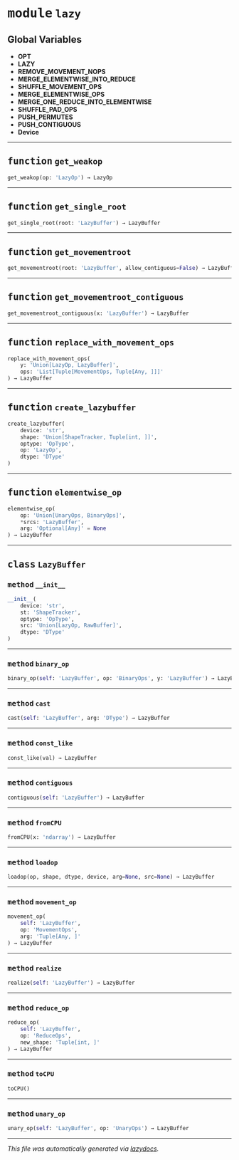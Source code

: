 <!-- markdownlint-disable -->

# <kbd>module</kbd> `lazy`




**Global Variables**
---------------
- **OPT**
- **LAZY**
- **REMOVE_MOVEMENT_NOPS**
- **MERGE_ELEMENTWISE_INTO_REDUCE**
- **SHUFFLE_MOVEMENT_OPS**
- **MERGE_ELEMENTWISE_OPS**
- **MERGE_ONE_REDUCE_INTO_ELEMENTWISE**
- **SHUFFLE_PAD_OPS**
- **PUSH_PERMUTES**
- **PUSH_CONTIGUOUS**
- **Device**

---

## <kbd>function</kbd> `get_weakop`

```python
get_weakop(op: 'LazyOp') → LazyOp
```






---

## <kbd>function</kbd> `get_single_root`

```python
get_single_root(root: 'LazyBuffer') → LazyBuffer
```






---

## <kbd>function</kbd> `get_movementroot`

```python
get_movementroot(root: 'LazyBuffer', allow_contiguous=False) → LazyBuffer
```






---

## <kbd>function</kbd> `get_movementroot_contiguous`

```python
get_movementroot_contiguous(x: 'LazyBuffer') → LazyBuffer
```






---

## <kbd>function</kbd> `replace_with_movement_ops`

```python
replace_with_movement_ops(
    y: 'Union[LazyOp, LazyBuffer]',
    ops: 'List[Tuple[MovementOps, Tuple[Any, ]]]'
) → LazyBuffer
```






---

## <kbd>function</kbd> `create_lazybuffer`

```python
create_lazybuffer(
    device: 'str',
    shape: 'Union[ShapeTracker, Tuple[int, ]]',
    optype: 'OpType',
    op: 'LazyOp',
    dtype: 'DType'
)
```






---

## <kbd>function</kbd> `elementwise_op`

```python
elementwise_op(
    op: 'Union[UnaryOps, BinaryOps]',
    *srcs: 'LazyBuffer',
    arg: 'Optional[Any]' = None
) → LazyBuffer
```






---

## <kbd>class</kbd> `LazyBuffer`




### <kbd>method</kbd> `__init__`

```python
__init__(
    device: 'str',
    st: 'ShapeTracker',
    optype: 'OpType',
    src: 'Union[LazyOp, RawBuffer]',
    dtype: 'DType'
)
```








---

### <kbd>method</kbd> `binary_op`

```python
binary_op(self: 'LazyBuffer', op: 'BinaryOps', y: 'LazyBuffer') → LazyBuffer
```





---

### <kbd>method</kbd> `cast`

```python
cast(self: 'LazyBuffer', arg: 'DType') → LazyBuffer
```





---

### <kbd>method</kbd> `const_like`

```python
const_like(val) → LazyBuffer
```





---

### <kbd>method</kbd> `contiguous`

```python
contiguous(self: 'LazyBuffer') → LazyBuffer
```





---

### <kbd>method</kbd> `fromCPU`

```python
fromCPU(x: 'ndarray') → LazyBuffer
```





---

### <kbd>method</kbd> `loadop`

```python
loadop(op, shape, dtype, device, arg=None, src=None) → LazyBuffer
```





---

### <kbd>method</kbd> `movement_op`

```python
movement_op(
    self: 'LazyBuffer',
    op: 'MovementOps',
    arg: 'Tuple[Any, ]'
) → LazyBuffer
```





---

### <kbd>method</kbd> `realize`

```python
realize(self: 'LazyBuffer') → LazyBuffer
```





---

### <kbd>method</kbd> `reduce_op`

```python
reduce_op(
    self: 'LazyBuffer',
    op: 'ReduceOps',
    new_shape: 'Tuple[int, ]'
) → LazyBuffer
```





---

### <kbd>method</kbd> `toCPU`

```python
toCPU()
```





---

### <kbd>method</kbd> `unary_op`

```python
unary_op(self: 'LazyBuffer', op: 'UnaryOps') → LazyBuffer
```








---

_This file was automatically generated via [lazydocs](https://github.com/ml-tooling/lazydocs)._
